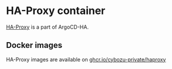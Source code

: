 HA-Proxy container
===================

[HA-Proxy](https://www.haproxy.org/) is a part of ArgoCD-HA.


Docker images
-------------

HA-Proxy images are available on [ghcr.io/cybozu-private/haproxy](https://ghcr.io/cybozu-private/haproxy)
